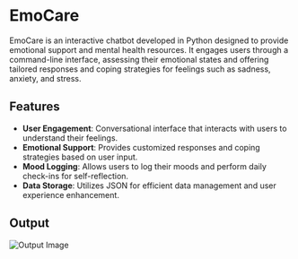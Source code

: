 # EmoCare
EmoCare is an interactive chatbot developed in Python designed to provide emotional support and mental health resources. It engages users through a command-line interface, assessing their emotional states and offering tailored responses and coping strategies for feelings such as sadness, anxiety, and stress.

## Features

- **User  Engagement**: Conversational interface that interacts with users to understand their feelings.
- **Emotional Support**: Provides customized responses and coping strategies based on user input.
- **Mood Logging**: Allows users to log their moods and perform daily check-ins for self-reflection.
- **Data Storage**: Utilizes JSON for efficient data management and user experience enhancement.

## Output
![Output Image](images/output.png)
